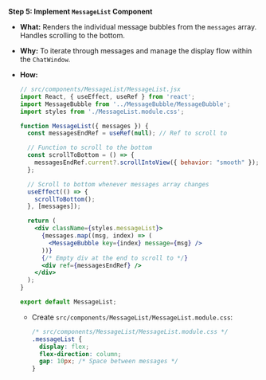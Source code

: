 **Step 5: Implement `MessageList` Component**

*   **What:** Renders the individual message bubbles from the `messages` array. Handles scrolling to the bottom.
*   **Why:** To iterate through messages and manage the display flow within the `ChatWindow`.
*   **How:**

    ```jsx
    // src/components/MessageList/MessageList.jsx
    import React, { useEffect, useRef } from 'react';
    import MessageBubble from '../MessageBubble/MessageBubble';
    import styles from './MessageList.module.css';

    function MessageList({ messages }) {
      const messagesEndRef = useRef(null); // Ref to scroll to

      // Function to scroll to the bottom
      const scrollToBottom = () => {
        messagesEndRef.current?.scrollIntoView({ behavior: "smooth" });
      };

      // Scroll to bottom whenever messages array changes
      useEffect(() => {
        scrollToBottom();
      }, [messages]);

      return (
        <div className={styles.messageList}>
          {messages.map((msg, index) => (
            <MessageBubble key={index} message={msg} />
          ))}
          {/* Empty div at the end to scroll to */}
          <div ref={messagesEndRef} />
        </div>
      );
    }

    export default MessageList;
    ```

    *   Create `src/components/MessageList/MessageList.module.css`:
        ```css
        /* src/components/MessageList/MessageList.module.css */
        .messageList {
          display: flex;
          flex-direction: column;
          gap: 10px; /* Space between messages */
        }
        ```
